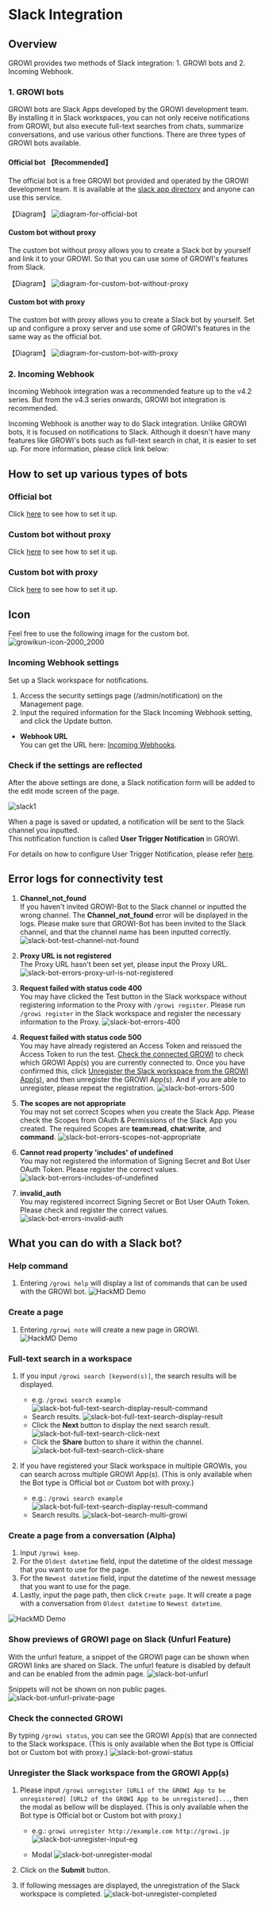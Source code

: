 # Slack Integration

## Overview

GROWI provides two methods of Slack integration: 1. GROWI bots and 2. Incoming Webhook.

### 1. GROWI bots

GROWI bots are Slack Apps developed by the GROWI development team. By installing it in Slack workspaces, you can not only receive notifications from GROWI, but also execute full-text searches from chats, summarize conversations, and use various other functions.
There are three types of GROWI bots available.

#### Official bot 【Recommended】

<!-- textlint-disable weseek/no-dead-link -->
The official bot is a free GROWI bot provided and operated by the GROWI development team. It is available at the [slack app directory](https://wsgrowi.slack.com/apps) and anyone can use this service.
<!-- textlint-enable weseek/no-dead-link -->

【Diagram】
![diagram-for-official-bot](/assets/images/slack-bot-outline-official.png)

#### Custom bot without proxy

<!-- textlint-disable weseek/ja-no-inappropriate-words -->
The custom bot without proxy allows you to create a Slack bot by yourself and link it to your GROWI. So that you can use some of GROWI's features from Slack.
<!-- textlint-enable weseek/ja-no-inappropriate-words -->

【Diagram】
![diagram-for-custom-bot-without-proxy](/assets/images/slack-bot-outline-custom-without-proxy.png)

#### Custom bot with proxy

The custom bot with proxy allows you to create a Slack bot by yourself. Set up and configure a proxy server and use some of GROWI's features in the same way as the official bot.

【Diagram】
![diagram-for-custom-bot-with-proxy](/assets/images/slack-bot-outline-custom-with-proxy.png)

### 2. Incoming Webhook

<!-- TODO Implement link after https://youtrack.weseek.co.jp/issue/GW-5452 -->

Incoming Webhook integration was a recommended feature up to the v4.2 series.
But from the v4.3 series onwards, GROWI bot integration is recommended.

Incoming Webhook is another way to do Slack integration. Unlike GROWI bots, it is focused on notifications to Slack.
Although it doesn't have many features like GROWI's bots such as full-text search in chat, it is easier to set up.
For more information, please click link below:

## How to set up various types of bots

### Official bot

Click [here](/en/admin-guide/management-cookbook/slack-integration/official-bot-settings.html) to see how to set it up.

### Custom bot without proxy

Click [here](/en/admin-guide/management-cookbook/slack-integration/custom-bot-without-proxy-settings.html) to see how to set it up.

### Custom bot with proxy

Click [here](/en/admin-guide/management-cookbook/slack-integration/custom-bot-with-proxy-settings.html) to see how to set it up.

## Icon

Feel free to use the following image for the custom bot.
![growikun-icon-2000_2000](/assets/images/growikun-icon-2000_2000.png)

<!-- TODO: GW-5372 「Slack/Mattermost への通知」の内容を適切なタイトルの下に移動させる -->

### Incoming Webhook settings

<!-- TODO: GW-5372 「Slack/Mattermost への通知」の内容を適切なタイトルの下に移動させる -->

Set up a Slack workspace for notifications.

1. Access the security settings page (/admin/notification) on the Management page.
2. Input the required information for the Slack Incoming Webhook setting, and click the Update button.

- **Webhook URL**  
  You can get the URL here: [Incoming Webhooks](https://slack.com/services/new/incoming-webhook).

### Check if the settings are reflected

After the above settings are done, a Slack notification form will be added to the edit mode screen of the page.

![slack1](/assets/images/slack1.png)

When a page is saved or updated, a notification will be sent to the Slack channel you inputted.  
This notification function is called **User Trigger Notification** in GROWI.

For details on how to configure User Trigger Notification, please refer [here](/en/admin-guide/management-cookbook/external-notification.html#user-trigger-notification-settings).

## Error logs for connectivity test

1. **Channel_not_found**  
   If you haven't invited GROWI-Bot to the Slack channel or inputted
   the wrong channel. The **Channel_not_found** error will be displayed in the logs.
   Please make sure that GROWI-Bot has been invited to the Slack channel,
   and that the channel name has been inputted correctly.
   ![slack-bot-test-channel-not-found](/assets/images/slack-bot-test-channel-not-found.png)

2. **Proxy URL is not registered**  
   The Proxy URL hasn't been set yet, please input the Proxy URL.
   ![slack-bot-errors-proxy-url-is-not-registered](/assets/images/slack-bot-errors-proxy-url-is-not-registered.png)

3. **Request failed with status code 400**  
   You may have clicked the Test button in the Slack workspace
   without registering information to the Proxy with `/growi register`.
   Please run `/growi register` in the Slack workspace
   and register the necessary information to the Proxy.
   ![slack-bot-errors-400](/assets/images/slack-bot-errors-400.png)

4. **Request failed with status code 500**  
   You may have already registered an Access Token
   and reissued the Access Token to run the test.
   [Check the connected GROWI](/en/admin-guide/management-cookbook/slack-integration/#check-the-connected-growi)
   to check which GROWI App(s) you are currently connected to.
   Once you have confirmed this,
   click [Unregister the Slack workspace from the GROWI App(s)](/en/admin-guide/management-cookbook/slack-integration/#unregister-the-slack-workspace-from-the-growi-app-s),
   and then unregister the GROWI App(s). And if you are able to unregister,
   please repeat the registration.
   ![slack-bot-errors-500](/assets/images/slack-bot-errors-500.png)

5. **The scopes are not appropriate**  
   You may not set correct Scopes when you create the Slack App.
   Please check the Scopes from OAuth & Permissions of the Slack App you created.
   The required Scopes are **team:read**, **chat:write**, and **command**.
   ![slack-bot-errors-scopes-not-appropriate](/assets/images/slack-bot-errors-scopes-not-appropriate.png)

6. **Cannot read property 'includes' of undefined**  
   You may not registered the information of Signing Secret
   and Bot User OAuth Token. Please register the correct values.
   ![slack-bot-errors-includes-of-undefined](/assets/images/slack-bot-errors-includes-of-undefined.png)

7. **invalid_auth**  
   You may registered incorrect Signing Secret or Bot User OAuth Token.
   Please check and register the correct values.
   ![slack-bot-errors-invalid-auth](/assets/images/slack-bot-errors-invalid-auth.png)

## What you can do with a Slack bot?

### Help command

1. Entering `/growi help` will display a list of commands that can be used with the GROWI bot.
   ![HackMD Demo](/assets/images/growi-help.gif)

### Create a page

1. Entering `/growi note` will create a new page in GROWI.
    ![HackMD Demo](/assets/images/growi-note.gif)

### Full-text search in a workspace

1. If you input `/growi search [keyword(s)]`, the search results will be displayed.

   - e.g. `/growi search example`
     ![slack-bot-full-text-search-display-result-command](/assets/images/slack-bot-full-text-search-display-result-command.png)
   - Search results.
     ![slack-bot-full-text-search-display-result](/assets/images/slack-bot-full-text-search-display-result.png)
   - Click the **Next** button to display the next search result.
     ![slack-bot-full-text-search-click-next](/assets/images/slack-bot-full-text-search-click-next.png)
   - Click the **Share** button to share it within the channel.
     ![slack-bot-full-text-search-click-share](/assets/images/slack-bot-full-text-search-click-share.png)

2. If you have registered your Slack workspace in multiple GROWIs, you can search across multiple GROWI App(s). (This is only available when the Bot type is Official bot or Custom bot with proxy.)

   - e.g.: `/growi search example`
     ![slack-bot-full-text-search-display-result-command](/assets/images/slack-bot-full-text-search-display-result-command.png)
   - Search results.
     ![slack-bot-search-multi-growi](/assets/images/slack-bot-search-multi-growi.png)

### Create a page from a conversation (Alpha)

1. Input `/growi keep`.
2. For the `Oldest datetime` field, input the datetime of the oldest message that you want to use for the page.
3. For the `Newest datetime` field, input the datetime of the newest message that you want to use for the page.
4. Lastly, input the page path, then click `Create page`. It will create a page with a conversation from `Oldest datetime` to `Newest datetime`.

![HackMD Demo](/assets/images/growi-keep.gif)

### Show previews of GROWI page on Slack (Unfurl Feature)

With the unfurl feature, a snippet of the GROWI page can be shown when GROWI links are shared on Slack.
The unfurl feature is disabled by default and can be enabled from the admin page.
![slack-bot-unfurl](/assets/images/slack-bot-unfurl.png)

Snippets will not be shown on non public pages.
![slack-bot-unfurl-private-page](/assets/images/slack-bot-unfurl-private-page.png)


### Check the connected GROWI

By typing `/growi status`, you can see the GROWI App(s) that are connected to the Slack workspace. (This is only available when the Bot type is Official bot or Custom bot with proxy.)
![slack-bot-growi-status](/assets/images/slack-bot-growi-status.png)

### Unregister the Slack workspace from the GROWI App(s)

1. Please input `/growi unregister [URL1 of the GROWI App to be unregistered] [URL2 of the GROWI App to be unregistered]...`, then the modal as bellow will be displayed. (This is only available when the Bot type is Official bot or Custom bot with proxy.)

   - e.g.: `growi unregister http://example.com http://growi.jp`  
     ![slack-bot-unregister-input-eg](/assets/images/slack-bot-unregister-input-eg.png)

   - Modal
     ![slack-bot-unregister-modal](/assets/images/slack-bot-unregister-modal.png)

1. Click on the **Submit** button.
2. If following messages are displayed, the unregistration of the Slack workspace is completed.
   ![slack-bot-unregister-completed](/assets/images/slack-bot-unregister-completed.png)
